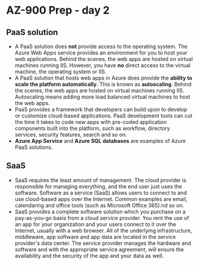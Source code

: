 # AZ-900 Prep - day 2
## PaaS solution 
- A PaaS solution does **not** provide access to the operating system. The Azure Web Apps service provides an environment for you to host your web applications. Behind the scenes, the web apps are hosted on virtual machines running IIS. However, you have **no** direct access to the virtual machine, the operating system or IIS.
- A PaaS solution that hosts web apps in Azure does provide the **ability to scale the platform automatically**. This is known as **autoscaling**. Behind the scenes, the web apps are hosted on virtual machines running IIS. Autoscaling means adding more load balanced virtual machines to host the web apps.
- PaaS provides a framework that developers can build upon to develop or customize cloud-based applications. PaaS development tools can cut the time it takes to code new apps with pre-coded application components built into the platform, such as workflow, directory services, security features, search and so on.
- **Azure App Service** and **Azure SQL databases** are examples of Azure PaaS solutions.

## SaaS
- SaaS requires the least amount of management. The cloud provider is responsible for managing everything, and the end user just uses the software.
Software as a service (SaaS) allows users to connect to and use cloud-based apps over the Internet. Common examples are email, calendaring and office tools (such as Microsoft Office 365).nd so on.
- SaaS provides a complete software solution which you purchase on a pay-as-you-go basis from a cloud service provider. You rent the use of an app for your organization and your users connect to it over the Internet, usually with a web browser. All of the underlying infrastructure, middleware, app software and app data are located in the service provider's data center. The service provider manages the hardware and software and with the appropriate service agreement, will ensure the availability and the security of the app and your data as well.
